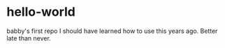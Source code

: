 # hello-world
babby's first repo
I should have learned how to use this years ago.  Better late than never.
